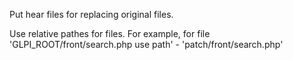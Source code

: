 Put hear files for replacing original files.

Use relative pathes for files. For example, for file 'GLPI_ROOT/front/search.php use path' - 'patch/front/search.php'
